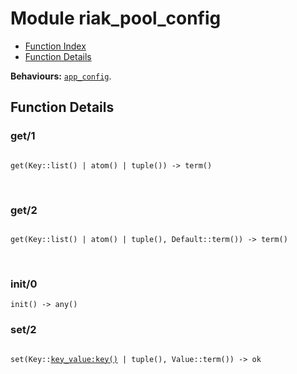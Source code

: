 

# Module riak_pool_config #
* [Function Index](#index)
* [Function Details](#functions)

__Behaviours:__ [`app_config`](app_config.md).

<a name="functions"></a>

## Function Details ##

<a name="get-1"></a>

### get/1 ###

<pre><code>
get(Key::list() | atom() | tuple()) -&gt; term()
</code></pre>
<br />

<a name="get-2"></a>

### get/2 ###

<pre><code>
get(Key::list() | atom() | tuple(), Default::term()) -&gt; term()
</code></pre>
<br />

<a name="init-0"></a>

### init/0 ###

`init() -> any()`

<a name="set-2"></a>

### set/2 ###

<pre><code>
set(Key::<a href="key_value.md#type-key">key_value:key()</a> | tuple(), Value::term()) -&gt; ok
</code></pre>
<br />

